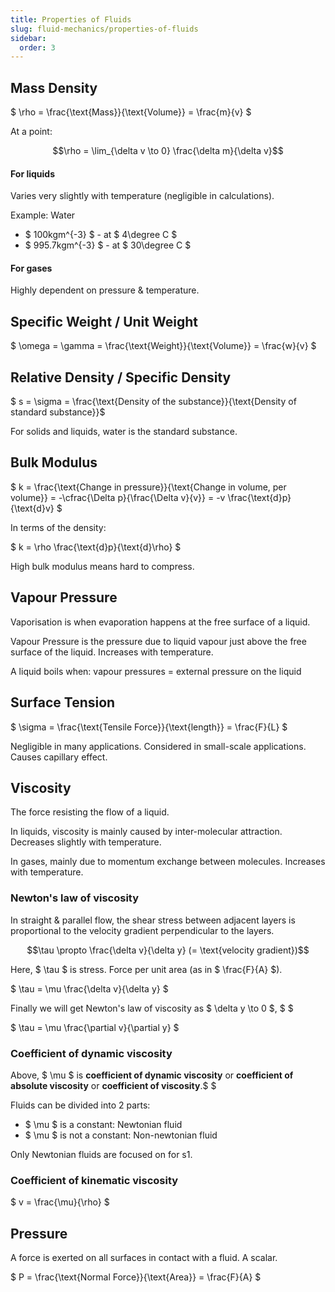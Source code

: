```yaml
---
title: Properties of Fluids
slug: fluid-mechanics/properties-of-fluids
sidebar:
  order: 3
---
```


## Mass Density

$ \rho = \frac{\text{Mass}}{\text{Volume}} = \frac{m}{v} $

At a point:

```math
\rho = \lim_{\delta v \to 0} \frac{\delta m}{\delta v}
```

#### For liquids

Varies very slightly with temperature (negligible in calculations).

Example: Water

- $ 100kgm^{-3} $ - at $ 4\degree C $
- $ 995.7kgm^{-3} $ - at $ 30\degree C $

#### For gases

Highly dependent on pressure & temperature.

## Specific Weight / Unit Weight

$ \omega = \gamma = \frac{\text{Weight}}{\text{Volume}} = \frac{w}{v} $

## Relative Density / Specific Density

$ s = \sigma = \frac{\text{Density of the substance}}{\text{Density of standard
substance}}$

For solids and liquids, water is the standard substance.

## Bulk Modulus

$ k = \frac{\text{Change in pressure}}{\text{Change in volume, per volume}} =
-\cfrac{\Delta p}{\frac{\Delta v}{v}} = -v \frac{\text{d}p}{\text{d}v} $

In terms of the density:

$ k = \rho \frac{\text{d}p}{\text{d}\rho} $

High bulk modulus means hard to compress.

## Vapour Pressure

Vaporisation is when evaporation happens at the free surface of a liquid.

Vapour Pressure is the pressure due to liquid vapour just above the free surface
of the liquid. Increases with temperature.

A liquid boils when: vapour pressures = external pressure on the liquid

## Surface Tension

$ \sigma = \frac{\text{Tensile Force}}{\text{length}} = \frac{F}{L} $

Negligible in many applications. Considered in small-scale applications. Causes
capillary effect.

## Viscosity

The force resisting the flow of a liquid.

In liquids, viscosity is mainly caused by inter-molecular attraction. Decreases
slightly with temperature.

In gases, mainly due to momentum exchange between molecules. Increases with
temperature.

### Newton's law of viscosity

In straight & parallel flow, the shear stress between adjacent layers is
proportional to the velocity gradient perpendicular to the layers.

```math
\tau \propto \frac{\delta v}{\delta y} (= \text{velocity gradient})
```

Here, $ \tau $ is stress. Force per unit area (as in $ \frac{F}{A} $).

$ \tau = \mu \frac{\delta v}{\delta y} $

Finally we will get Newton's law of viscosity as $ \delta y \to 0 $, $ $

$ \tau = \mu \frac{\partial v}{\partial y} $

### Coefficient of dynamic viscosity

Above, $ \mu $ is **coefficient of dynamic viscosity** or **coefficient of
absolute viscosity** or **coefficient of viscosity**.$ $

Fluids can be divided into 2 parts:

- $ \mu $ is a constant: Newtonian fluid
- $ \mu $ is not a constant: Non-newtonian fluid

Only Newtonian fluids are focused on for s1.

### Coefficient of kinematic viscosity

$ v = \frac{\mu}{\rho} $

## Pressure

A force is exerted on all surfaces in contact with a fluid. A scalar.

$ P = \frac{\text{Normal Force}}{\text{Area}} = \frac{F}{A} $
